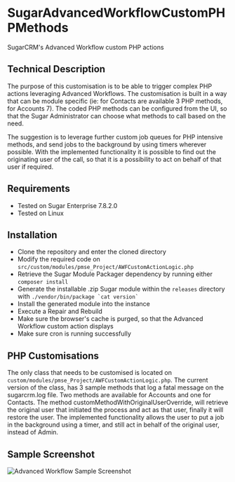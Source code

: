 # SugarAdvancedWorkflowCustomPHPMethods
SugarCRM's Advanced Workflow custom PHP actions

## Technical Description
The purpose of this customisation is to be able to trigger complex PHP actions leveraging Advanced Workflows.
The customisation is built in a way that can be module specific (ie: for Contacts are available 3 PHP methods, for Accounts 7).
The coded PHP methods can be configured from the UI, so that the Sugar Administrator can choose what methods to call based on the need.

The suggestion is to leverage further custom job queues for PHP intensive methods, and send jobs to the background by using timers wherever possible.
With the implemented functionality it is possible to find out the originating user of the call, so that it is a possibility to act on behalf of that user if required.

## Requirements
* Tested on Sugar Enterprise 7.8.2.0
* Tested on Linux

## Installation
* Clone the repository and enter the cloned directory
* Modify the required code on `src/custom/modules/pmse_Project/AWFCustomActionLogic.php`
* Retrieve the Sugar Module Packager dependency by running either `composer install`
* Generate the installable .zip Sugar module within the `releases` directory with ``./vendor/bin/package `cat version` ``
* Install the generated module into the instance
* Execute a Repair and Rebuild
* Make sure the browser's cache is purged, so that the Advanced Workflow custom action displays
* Make sure cron is running successfully

## PHP Customisations
The only class that needs to be customised is located on `custom/modules/pmse_Project/AWFCustomActionLogic.php`.
The current version of the class, has 3 sample methods that log a fatal message on the sugarcrm.log file.
Two methods are available for Accounts and one for Contacts.
The method customMethodWithOriginalUserOverride, will retrieve the original user that initiated the process and act as that user, finally it will restore the user.
The implemented functionality allows the user to put a job in the background using a timer, and still act in behalf of the original user, instead of Admin.

## Sample Screenshot
![Advanced Workflow Sample Screenshot](https://raw.githubusercontent.com/esimonetti/SugarAdvancedWorkflowCustomPHPMethods/master/screenshot.png)
